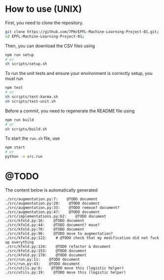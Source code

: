 
# How to use (UNIX)

First, you need to clone the repository.

```bash
git clone https://github.com/7PH/EPFL-Machine-Learning-Project-01.git;
cd EPFL-Machine-Learning-Project-01;
```

Then, you can download the CSV files using

```bash
npm run setup
# or
sh scripts/setup.sh
```

To run the unit tests and ensure your environment is correctly setup, you must run

```bash
npm test
# or
sh scripts/test-karma.sh
sh scripts/test-unit.sh
```

Before a commit, you need to regenerate the README file using
```bash
npm run build
# or
sh scripts/build.sh
```

To start the `run.sh` file, use
```bash
npm start
# or
python -m src.run
```

# @TODO

The content below is automatically generated
```text
./src/augmentation.py:7:    @TODO document
./src/augmentation.py:20:    @TODO document
./src/augmentation.py:33:    @TODO remove? document?
./src/augmentation.py:47:    @TODO document
./src/implementations.py:62:    @TODO document
./src/kfold.py:16:    @TODO document
./src/kfold.py:44:    @TODO document? move?
./src/kfold.py:70:    @TODO document
./src/kfold.py:96:    @TODO move to augmentation?
./src/kfold.py:122:    # @TODO check that my modification did not fuck up everything
./src/kfold.py:134:    @TODO refactor & document
./src/kfold.py:153:    @TODO document
./src/kfold.py:170:    @TODO document
./src/run.py:11:    @TODO document
./src/run.py:43:    @TODO document
./src/utils.py:6:    @TODO move this (logistic helper)
./src/utils.py:19:    @TODO move this (logistic helper)
```
